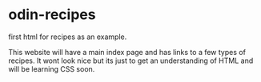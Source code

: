 # odin-recipes
first html for recipes as an example.

This website will have a main index page and has links to a few types of recipes.
It wont look nice but its just to get an understanding of HTML and will be learning CSS soon. 

